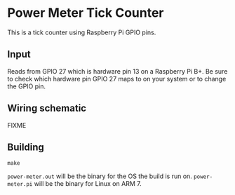 Power Meter Tick Counter
================

This is a tick counter using Raspberry Pi GPIO pins.


Input
----------------

Reads from GPIO 27 which is hardware pin 13 on a Raspberry Pi B+.  Be sure to check which hardware pin GPIO 27 maps to on your system or to change the GPIO pin.


Wiring schematic
----------------

FIXME


Building
----------------


```make```

```power-meter.out``` will be the binary for the OS the build is run on.
```power-meter.pi``` will be the binary for Linux on ARM 7.


